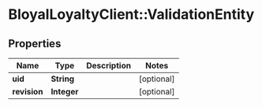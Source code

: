 # BloyalLoyaltyClient::ValidationEntity

## Properties
Name | Type | Description | Notes
------------ | ------------- | ------------- | -------------
**uid** | **String** |  | [optional] 
**revision** | **Integer** |  | [optional] 

